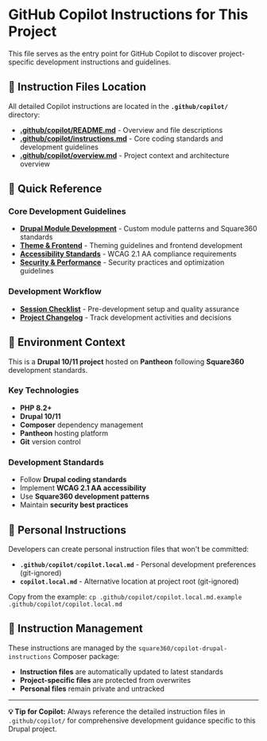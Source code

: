 # GitHub Copilot Instructions for This Project

This file serves as the entry point for GitHub Copilot to discover project-specific development instructions and guidelines.

## 📂 Instruction Files Location

All detailed Copilot instructions are located in the **`.github/copilot/`** directory:

- **[.github/copilot/README.md](.github/copilot/README.md)** - Overview and file descriptions
- **[.github/copilot/instructions.md](.github/copilot/instructions.md)** - Core coding standards and development guidelines
- **[.github/copilot/overview.md](.github/copilot/overview.md)** - Project context and architecture overview

## 🚀 Quick Reference

### Core Development Guidelines
- **[Drupal Module Development](.github/copilot/drupal-modules.md)** - Custom module patterns and Square360 standards
- **[Theme & Frontend](.github/copilot/themes-frontend.md)** - Theming guidelines and frontend development
- **[Accessibility Standards](.github/copilot/accessibility.md)** - WCAG 2.1 AA compliance requirements
- **[Security & Performance](.github/copilot/security-performance.md)** - Security practices and optimization guidelines

### Development Workflow
- **[Session Checklist](.github/copilot/session-checklist.md)** - Pre-development setup and quality assurance
- **[Project Changelog](../CHANGELOG-COPILOT.md)** - Track development activities and decisions

## 🔧 Environment Context

This is a **Drupal 10/11 project** hosted on **Pantheon** following **Square360** development standards.

### Key Technologies
- **PHP 8.2+**
- **Drupal 10/11**
- **Composer** dependency management
- **Pantheon** hosting platform
- **Git** version control

### Development Standards
- Follow **Drupal coding standards**
- Implement **WCAG 2.1 AA accessibility**
- Use **Square360 development patterns**
- Maintain **security best practices**

## 📝 Personal Instructions

Developers can create personal instruction files that won't be committed:
- **`.github/copilot/copilot.local.md`** - Personal development preferences (git-ignored)
- **`copilot.local.md`** - Alternative location at project root (git-ignored)

Copy from the example: `cp .github/copilot/copilot.local.md.example .github/copilot/copilot.local.md`

## 🔄 Instruction Management

These instructions are managed by the `square360/copilot-drupal-instructions` Composer package:
- **Instruction files** are automatically updated to latest standards
- **Project-specific files** are protected from overwrites
- **Personal files** remain private and untracked

---

**💡 Tip for Copilot:** Always reference the detailed instruction files in `.github/copilot/` for comprehensive development guidance specific to this Drupal project.